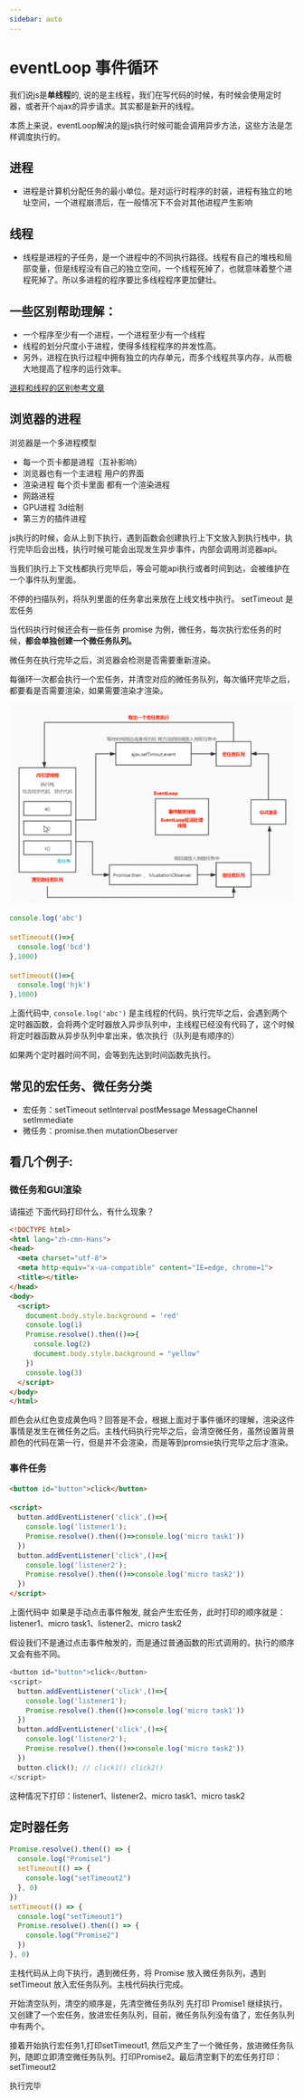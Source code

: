 ```yaml
---
sidebar: auto
---
```


# eventLoop 事件循环

我们说js是**单线程**的, 说的是主线程，我们在写代码的时候，有时候会使用定时器，或者开个ajax的异步请求。其实都是新开的线程。

本质上来说，eventLoop解决的是js执行时候可能会调用异步方法，这些方法是怎样调度执行的。

## 进程
- 进程是计算机分配任务的最小单位。是对运行时程序的封装，进程有独立的地址空间，一个进程崩溃后，在一般情况下不会对其他进程产生影响

## 线程
- 线程是进程的子任务，是一个进程中的不同执行路径。线程有自己的堆栈和局部变量，但是线程没有自己的独立空间，一个线程死掉了，也就意味着整个进程死掉了。所以多进程的程序要比多线程程序更加健壮。

## 一些区别帮助理解：
- 一个程序至少有一个进程，一个进程至少有一个线程
- 线程的划分尺度小于进程，使得多线程程序的并发性高。
- 另外，进程在执行过程中拥有独立的内存单元，而多个线程共享内存，从而极大地提高了程序的运行效率。

[进程和线程的区别参考文章](https://blog.csdn.net/mxsgoden/article/details/8821936)

## 浏览器的进程
浏览器是一个多进程模型
- 每一个页卡都是进程（互补影响）
- 浏览器也有一个主进程 用户的界面
- 渲染进程 每个页卡里面 都有一个渲染进程
- 网路进程
- GPU进程 3d绘制
- 第三方的插件进程

js执行的时候，会从上到下执行，遇到函数会创建执行上下文放入到执行栈中，执行完毕后会出栈，执行时候可能会出现发生异步事件，内部会调用浏览器api。

当我们执行上下文栈都执行完毕后，等会可能api执行或者时间到达，会被维护在一个事件队列里面。

不停的扫描队列，将队列里面的任务拿出来放在上线文栈中执行。 setTimeout 是宏任务

当代码执行时候还会有一些任务 promise 为例，微任务，每次执行宏任务的时候，**都会单独创建一个微任务队列。**

微任务在执行完毕之后，浏览器会检测是否需要重新渲染。

每循环一次都会执行一个宏任务，并清空对应的微任务队列，每次循环完毕之后，都要看是否需要渲染，如果需要渲染才渲染。

![时间循环](../../images/eventloop/01.png)

```js
console.log('abc')

setTimeout(()=>{
  console.log('bcd')
},1000)

setTimeout(()=>{
  console.log('hjk')
},1000)
```

上面代码中, `console.log('abc')` 是主线程的代码，执行完毕之后，会遇到两个定时器函数，会将两个定时器放入异步队列中，主线程已经没有代码了，这个时候将定时器函数从异步队列中拿出来，依次执行（队列是有顺序的）

如果两个定时器时间不同，会等到先达到时间函数先执行。


## 常见的宏任务、微任务分类
- 宏任务：setTimeout setInterval postMessage MessageChannel setImmediate 
- 微任务：promise.then mutationObeserver 


## 看几个例子:

### 微任务和GUI渲染
请描述 下面代码打印什么，有什么现象？
```html
<!DOCTYPE html>
<html lang="zh-cmn-Hans">
<head>
  <meta charset="utf-8">
  <meta http-equiv="x-ua-compatible" content="IE=edge, chrome=1">
  <title></title>
</head>
<body>
  <script>
    document.body.style.background = 'red'
    console.log(1)
    Promise.resolve().then(()=>{
      console.log(2)
      document.body.style.background = "yellow"
    })
    console.log(3)
  </script>
</body>
</html>
```

颜色会从红色变成黄色吗？回答是不会，根据上面对于事件循环的理解，渲染这件事情是发生在微任务之后。主栈代码执行完毕之后，会清空微任务，虽然设置背景颜色的代码在第一行，但是并不会渲染，而是等到promsie执行完毕之后才渲染。


### 事件任务
```html
<button id="button">click</button>

<script>
  button.addEventListener('click',()=>{
    console.log('listener1');
    Promise.resolve().then(()=>console.log('micro task1'))
  })
  button.addEventListener('click',()=>{
    console.log('listener2');
    Promise.resolve().then(()=>console.log('micro task2'))
  })
</script>
```

上面代码中 如果是手动点击事件触发, 就会产生宏任务，此时打印的顺序就是：
listener1、micro task1、listener2、micro task2

假设我们不是通过点击事件触发的，而是通过普通函数的形式调用的。执行的顺序又会有些不同。

```js
<button id="button">click</button>
<script>
  button.addEventListener('click',()=>{
    console.log('listener1');
    Promise.resolve().then(()=>console.log('micro task1'))
  })
  button.addEventListener('click',()=>{
    console.log('listener2');
    Promise.resolve().then(()=>console.log('micro task2'))
  })
  button.click(); // click1() click2()
</script>
```

这种情况下打印：listener1、listener2、micro task1、micro task2


## 定时器任务
```js
Promise.resolve().then(() => {
  console.log("Promise1")
  setTimeout(() => {
    console.log("setTimeout2")
  }, 0)
})
setTimeout(() => {
  console.log("setTimeout1")
  Promise.resolve().then(() => {
    console.log("Promise2")
  })
}, 0)
```
主栈代码从上向下执行，遇到微任务，将 Promise 放入微任务队列，遇到 setTimeout 放入宏任务队列。主栈代码执行完成。

开始清空队列，清空的顺序是，先清空微任务队列 先打印 Promise1 继续执行，又创建了一个宏任务，放进宏任务队列，目前，微任务队列没有值了，宏任务队列中有两个。

接着开始执行宏任务1,打印setTimeout1, 然后又产生了一个微任务，放进微任务队列，随即立即清空微任务队列。打印Promise2。最后清空剩下的宏任务打印：setTimeout2

执行完毕

















